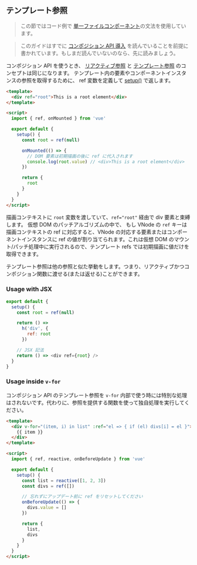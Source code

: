 ## テンプレート参照

> この節ではコード例で [単一ファイルコンポーネント](single-file-component.html)の文法を使用しています。

> このガイドはすでに [コンポジション API 導入](composition-api-introduction.html) を読んでいることを前提に書かれています。もしまだ読んでいないのなら、先に読みましょう。

コンポジション API を使うとき、 [リアクティブ参照](reactivity-fundamentals.html#creating-standalone-reactive-values-as-refs) と [テンプレート参照](component-template-refs.html) のコンセプトは同じになります。
テンプレート内の要素やコンポーネントインスタンスの参照を取得するために、 ref 変数を定義して [setup()](composition-api-setup.html) で返します。

```html
<template>
  <div ref="root">This is a root element</div>
</template>

<script>
  import { ref, onMounted } from 'vue'

  export default {
    setup() {
      const root = ref(null)

      onMounted(() => {
        // DOM 要素は初期描画の後に ref に代入されます
        console.log(root.value) // <div>This is a root element</div>
      })

      return {
        root
      }
    }
  }
</script>
```

描画コンテキストに `root` 変数を渡していて、`ref="root"` 経由で div 要素と束縛します。 仮想 DOM のパッチアルゴリズムの中で、 もし VNode の `ref` キーは描画コンテキストの ref に対応すると、VNode の対応する要素またはコンポーネントインスタンスに ref の値が割り当てられます。これは仮想 DOM のマウント/パッチ処理中に実行されるので、テンプレート refs では初期描画に値だけを取得できます。

テンプレート参照は他の参照と似た挙動をします。つまり、リアクティブかつコンポジション関数に渡せる(または返せる)ことができます。

### Usage with JSX

```js
export default {
  setup() {
    const root = ref(null)

    return () =>
      h('div', {
        ref: root
      })

    // JSX 記法
    return () => <div ref={root} />
  }
}
```

### Usage inside `v-for`

コンポジション API のテンプレート参照を `v-for` 内部で使う時には特別な処理はされないです。代わりに、参照を提供する関数を使って独自処理を実行してください。

```html
<template>
  <div v-for="(item, i) in list" :ref="el => { if (el) divs[i] = el }">
    {{ item }}
  </div>
</template>

<script>
  import { ref, reactive, onBeforeUpdate } from 'vue'

  export default {
    setup() {
      const list = reactive([1, 2, 3])
      const divs = ref([])

      // 忘れずにアップデート前に ref をリセットしてください 
      onBeforeUpdate(() => {
        divs.value = []
      })

      return {
        list,
        divs
      }
    }
  }
</script>
```
